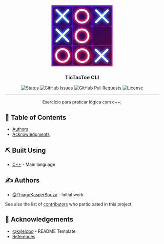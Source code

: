 <p align="center">
  <a href="" rel="noopener">
 <img width=200px height=200px src="./logo.png" alt="Project logo"></a>
</p>

<h3 align="center">TicTacToe CLI</h3>

<div align="center">

[![Status](https://img.shields.io/badge/status-active-success.svg)]()
[![GitHub Issues](https://img.shields.io/github/issues/ThiagoKasperSouza/TicTacToe_CLI.svg)](https://github.com/ThiagoKasperSouza/TicTacToe_CLI/issues)
[![GitHub Pull Requests](https://img.shields.io/github/issues-pr/ThiagoKasperSouza/TicTacToe_CLI.svg)](https://github.com/ThiagoKasperSouza/TicTacToe_CLI/pulls)
[![License](https://img.shields.io/badge/license-BSD_3-blue.svg)](/LICENSE)

</div>

---

<p align="center"> Exercício para praticar lógica com c++;
    <br> 
</p>

## 📝 Table of Contents

- [Authors](#authors)
- [Acknowledgments](#acknowledgement)


## ⛏️ Built Using <a name = "built_using"></a>

- [C++](https://learn.microsoft.com/pt-br/cpp/cpp/?view=msvc-170) - Main language

## ✍️ Authors <a name = "authors"></a>

- [@ThiagoKasperSouza](https://github.com/ThiagoKasperSouza) - Initial work

See also the list of [contributors](https://github.com/ThiagoKasperSouza/TicTacToe_CLI/contributors) who participated in this project.

## 🎉 Acknowledgements <a name = "acknowledgement"></a>

- [@kylelobo](https://github.com/kylelobo) - README Template
- [References](https://github.com/ThiagoKasperSouza/TicTacToe_CLI/blob/master/refs.txt)
